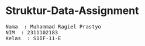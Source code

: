 # Struktur-Data-Assignment

<pre>
Nama  : Muhammad Ragiel Prastyo
NIM  : 2311102183
Kelas  : S1IF-11-E
</pre>
